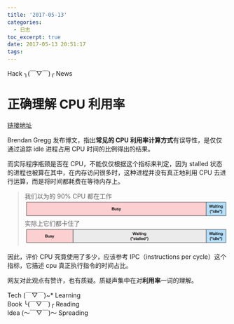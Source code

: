```yaml
---
title: '2017-05-13'
categories:
  - 日志
toc_excerpt: true
date: 2017-05-13 20:51:17
tags:
---
```


<div class="hr-sect">Hack ╮(￣▽￣)╭ News</div>

# 正确理解 CPU 利用率
[链接地址](http://www.brendangregg.com/blog/2017-05-09/cpu-utilization-is-wrong.html)

Brendan Gregg 发布博文，指出**常见的 CPU 利用率计算方式**有误导性，是仅仅通过追踪 idle 进程占用 CPU 时间的比例得出的结果。

而实际程序瓶颈是否在 CPU，不能仅仅根据这个指标来判定，因为 stalled 状态的进程也被算在其中，在内存访问很多时，这种进程并没有真正地利用 CPU 去进行运算，而是将时间都耗费在等待内存上。

> 我们以为的 90% CPU 都在工作
![busy](/images/www.brendangregg.com/cpubusyidle.png)
实际上它们都卡住了
![stalled](/images/www.brendangregg.com/cpubusystalledidle.png)

因此，评价 CPU 究竟使用了多少，应该参考 IPC（instructions per cycle）这个指标，它描述 cpu 真正执行指令的时间占比。

网友对此观点有赞许，也有质疑。质疑声集中在对**利用率**一词的理解。

<div class="hr-sect">Tech (￣▽￣)~* Learning</div>



<div class="hr-sect">Book ╰(￣▽￣)╭ Reading</div>



<div class="hr-sect">Idea (～￣▽￣)～ Spreading</div>
